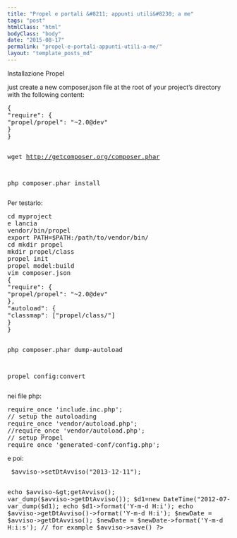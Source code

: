 ```yaml
---
title: "Propel e portali &#8211; appunti utili&#8230; a me"
tags: "post"
htmlClass: "html"
bodyClass: "body"
date: "2015-08-17"
permalink: "propel-e-portali-appunti-utili-a-me/"
layout: "template_posts_md"
---
```

<p>Installazione Propel</p>
<p>just create a new composer.json file at the root of your project&#8217;s directory with the following content:</p>
<pre>{
"require": {
"propel/propel": "~2.0@dev"
}
}

wget http://getcomposer.org/composer.phar

php composer.phar install
</pre>
<p>Per testarlo:</p>
<pre>cd myproject
e lancia
vendor/bin/propel
export PATH=$PATH:/path/to/vendor/bin/
cd mkdir propel
mkdir propel/class
propel init
propel model:build
vim composer.json
{
"require": {
"propel/propel": "~2.0@dev"
},
"autoload": {
"classmap": ["propel/class/"]
}
}

php composer.phar dump-autoload

propel config:convert
</pre>
<p>nei file php:</p>
<pre>require_once 'include.inc.php';
// setup the autoloading
require_once 'vendor/autoload.php';
//require_once 'vendor/autoload.php';
// setup Propel
require_once 'generated-conf/config.php';
</pre>
<p>e poi:</p>
<pre><!--?php 
require_once 'include.inc.php';
require_once 'vendor/autoload.php';
require_once 'generated-conf/config.php';

//use Avvisi;

$avviso = new Avvisi();
$avviso-&gt;setAvviso("prova 1 2 3");&lt;br ?--> $avviso-&gt;setDtAvviso("2013-12-11");
echo $avviso-&gt;getAvviso();
var_dump($avviso-&gt;getDtAvviso());
$d1=new DateTime("2012-07-08 11:14:15.638276");
var_dump($d1);
echo $d1-&gt;format('Y-m-d H:i');
echo $avviso-&gt;getDtAvviso()-&gt;format('Y-m-d H:i');
$newDate = $avviso-&gt;getDtAvviso();
$newDate = $newDate-&gt;format('Y-m-d H:i:s'); // for example
$avviso-&gt;save()
?&gt;
</pre>
<p>[modifica]<br />
Propel &#8211; Installazione con reverse</p>
<p>just create a new composer.json file at the root of your project&#8217;s directory with the following content:</p>
<pre>{
"require": {
"propel/propel": "~2.0@dev"
}
}

wget http://getcomposer.org/composer.phar

php composer.phar install
</pre>
<p>Per testarlo:</p>
<pre>cd myproject
e lancia
vendor/bin/propel
export PATH=$PATH:/path/to/vendor/bin/
cd mkdir propel
mkdir propel/class
genera il file propel.yml :
Attenzione che deve essere INDENTATO!!!!
</pre>
<pre>
propel:
  general:
      project: bandi_concorsi
      version: 0.4

  paths:
      projectDir:  /var/www/vhosts/bandi_concorsi
      schemaDir: /var/www/vhosts/bandi_concorsi/propel
      phpDir: /var/www/vhosts/bandi_concorsi/propel/class
      phpConfDir: /var/www/vhosts/bandi_concorsi/propel
      # Directory in which your composer.json resides
#      composerDir: {empty}

## All Database settings ##
  database:
      connections:
          default:
              adapter: mysql
              dsn: mysql:host=localhost;dbname=bandi_concorsi
              user: root
              password:
              settings:
                  charset: utf8

          bandi_concorsi:
              adapter: mysql
              dsn: "mysql:host=localhost;dbname=bandi_concorsi"
              user: root
              password:
              settings:
                  charset: utf8

          albopretorio:
              adapter: mysql
              dsn: "mysql:host=192.168.0.20;dbname=albopretorio"
              user: user_db
              password: pass_db_pass
              attributes:

          protocollo:
              adapter: pgsql
              dsn: "pgsql://protocolloro:protocolloro@192.168.0.23:5433/protocollo"
              user: protocolloro
              password: protocolloro
              attributes:
</pre>
<pre>
propel reverse --output-dir="./propel"
propel model:build
vim composer.json
{
"require": {
"propel/propel": "~2.0@dev"
},
"autoload": {
"classmap": ["propel/class/"]
}
}

php composer.phar dump-autoload

propel config:convert
</pre>
<p>nei file php:</p>
<pre>require_once 'include.inc.php';
// setup the autoloading
require_once 'vendor/autoload.php';
//require_once 'vendor/autoload.php';
// setup Propel
require_once 'propel/config.php';

e poi:

<!--?php 
require_once 'include.inc.php';
require_once 'vendor/autoload.php';
require_once 'propel/config.php';

//use Avvisi;

$avviso = new Avvisi();
$avviso-&gt;setAvviso("prova 1 2 3");&lt;br ?--> $avviso-&gt;setDtAvviso("2013-12-11");
echo $avviso-&gt;getAvviso();
var_dump($avviso-&gt;getDtAvviso());
$d1=new DateTime("2012-07-08 11:14:15.638276");
var_dump($d1);
echo $d1-&gt;format('Y-m-d H:i');
echo $avviso-&gt;getDtAvviso()-&gt;format('Y-m-d H:i');
$newDate = $avviso-&gt;getDtAvviso();
$newDate = $newDate-&gt;format('Y-m-d H:i:s'); // for example
$avviso-&gt;save()
?&gt;
</pre>
